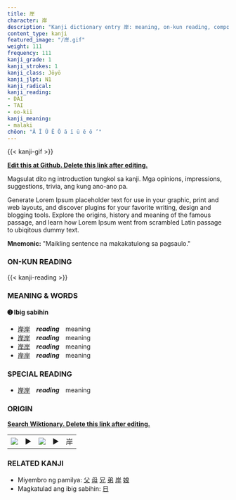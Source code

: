 ```yaml
---
title: 岸
character: 岸
description: "Kanji dictionary entry 岸: meaning, on-kun reading, compounds, origin, related kanji"
content_type: kanji
featured_image: "/岸.gif"
weight: 111
frequency: 111
kanji_grade: 1
kanji_strokes: 1
kanji_class: Jōyō
kanji_jlpt: N1
kanji_radical: 
kanji_reading: 
- DAI
- TAI
- oo-kii
kanji_meaning:
- malaki
chōon: "Ā Ī Ū Ē Ō ā ī ū ē ō ’"
---
```

[//]: # (Don't edit the line below. Kanji animated GIF code is automatically generated.)
{{< kanji-gif >}}

[//]: # (Edit below this line.)

**[Edit this at Github. Delete this link after editing.](https://github.com/tim0g/tim/tree/main/content/kanji/岸/index.md)**

Magsulat dito ng introduction tungkol sa kanji. Mga opinions, impressions, suggestions, trivia, ang kung ano-ano pa.

Generate Lorem Ipsum placeholder text for use in your graphic, print and web layouts, and discover plugins for your favorite writing, design and blogging tools. Explore the origins, history and meaning of the famous passage, and learn how Lorem Ipsum went from scrambled Latin passage to ubiqitous dummy text.
 
**Mnemonic:** "Maikling sentence na makakatulong sa pagsaulo."

### ON-KUN READING

[//]: # (Don't edit the line below. ON-KUN READING code is automatically generated.)
{{< kanji-reading >}}

### MEANING & WORDS

#### ➊ **Ibig sabihin**
  - [岸](../岸)[岸](../岸)　***reading***　meaning
  - [岸](../岸)[岸](../岸)　***reading***　meaning
  - [岸](../岸)[岸](../岸)　***reading***　meaning
  - [岸](../岸)[岸](../岸)　***reading***　meaning

### SPECIAL READING
  - [岸](../岸)[岸](../岸)　***reading***　meaning

### ORIGIN

**[Search Wiktionary. Delete this link after editing.](https://wiktionary.org/wiki/岸)**
<table class="kanji-table"><tr><td>
<img src="60px-岸-bronze.svg.png">
</td><td>▶</td><td>
<img src="60px-岸-oracle.svg.png">
</td><td>▶</td>
<td class="kanji-origin">岸</td>
</tr></table>

### RELATED KANJI
- Miyembro ng pamilya: [父](../父) [母](../母) [兄](../兄) [弟](../弟) [岸](../岸) [娘](../娘)
- Magkatulad ang ibig sabihin: [日](../日)
